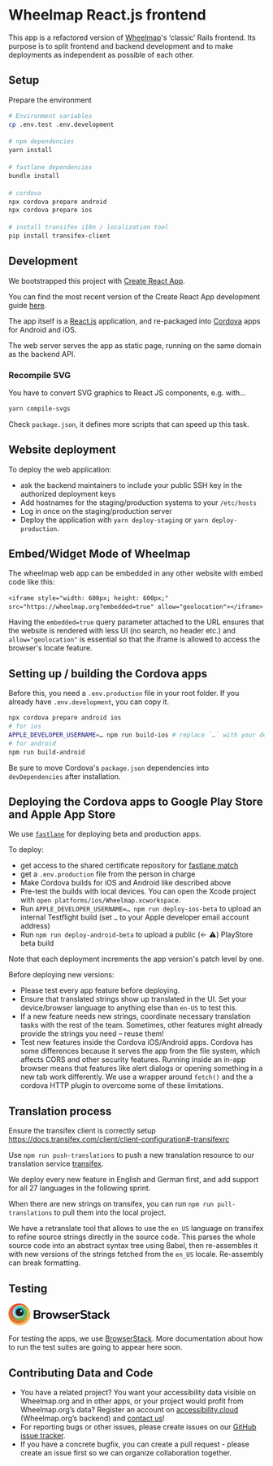 # Wheelmap React.js frontend

This app is a refactored version of [Wheelmap](https://www.wheelmap.org)'s ‘classic’ Rails frontend.
Its purpose is to split frontend and backend development and to make deployments as independent as
possible of each other.

## Setup

Prepare the environment

```bash
# Environment variables
cp .env.test .env.development

# npm dependencies
yarn install

# fastlane dependencies
bundle install

# cordova
npx cordova prepare android
npx cordova prepare ios

# install transifex i18n / localization tool
pip install transifex-client 
```

## Development

We bootstrapped this project with [Create React App](https://github.com/facebookincubator/create-react-app).

You can find the most recent version of the Create React App development guide [here](https://github.com/facebookincubator/create-react-app/blob/master/packages/react-scripts/template/README.md).

The app itself is a [React.js](https://facebook.github.io/react/) application, and re-packaged into
[Cordova](https://cordova.apache.org/docs/en/latest/config_ref/) apps for Android and iOS.

The web server serves the app as static page, running on the same domain as the backend API.

### Recompile SVG

You have to convert SVG graphics to React JS components, e.g. with…

```bash
yarn compile-svgs
```

Check `package.json`, it defines more scripts that can speed up this task.

## Website deployment

To deploy the web application:

- ask the backend maintainers to include your public SSH key in the authorized deployment keys
- Add hostnames for the staging/production systems to your `/etc/hosts`
- Log in once on the staging/production server
- Deploy the application with `yarn deploy-staging` or `yarn deploy-production`.


## Embed/Widget Mode of Wheelmap

The wheelmap web app can be embedded in any other website with embed code like this:

```<iframe style="width: 600px; height: 600px;" src="https://wheelmap.org?embedded=true" allow="geolocation"></iframe>```

Having the `embedded=true` query parameter attached to the URL ensures that the website is rendered with less UI (no search, no header etc.) and `allow="geolocation"` is essential so that the iframe is allowed to access the browser's locate feature.

## Setting up / building the Cordova apps

Before this, you need a `.env.production` file in your root folder. If you already have `.env.development`, you can copy it.

```bash
npx cordova prepare android ios
# for ios
APPLE_DEVELOPER_USERNAME=… npm run build-ios # replace `…` with your developer account email address
# for android
npm run build-android
```

Be sure to move Cordova's `package.json` dependencies into `devDependencies` after installation.

## Deploying the Cordova apps to Google Play Store and Apple App Store

We use [`fastlane`](https://fastlane.tools/) for deploying beta and production apps.

To deploy:

- get access to the shared certificate repository for [fastlane match](https://docs.fastlane.tools/actions/match/)
- get a `.env.production` file from the person in charge
- Make Cordova builds for iOS and Android like described above
- Pre-test the builds with local devices. You can open the Xcode project with `open platforms/ios/Wheelmap.xcworkspace`.
- Run `APPLE_DEVELOPER_USERNAME=… npm run deploy-ios-beta` to upload an internal Testflight build (set `…` to your Apple developer email account address)
- Run `npm run deploy-android-beta` to upload a public (← ⚠️) PlayStore beta build

Note that each deployment increments the app version's patch level by one.

Before deploying new versions:

- Please test every app feature before deploying.
- Ensure that translated strings show up translated in the UI. Set your device/browser language to anything else than `en-US` to test this.
- If a new feature needs new strings, coordinate necessary translation tasks with the rest of the team. Sometimes, other features might already provide the strings you need – reuse them!
- Test new features inside the Cordova iOS/Android apps. Cordova has some differences because it serves the app from the file system, which affects CORS and other security features. Running inside an in-app browser means that features like alert dialogs or opening something in a new tab work differently. We use a wrapper around `fetch()` and the a cordova HTTP plugin to overcome some of these limitations.

## Translation process

Ensure the transifex client is correctly setup https://docs.transifex.com/client/client-configuration#-transifexrc

Use `npm run push-translations` to push a new translation resource to our translation service [transifex](http://transifex.com).

We deploy every new feature in English and German first, and add support for all 27 languages in the following sprint.

When there are new strings on transifex, you can run `npm run pull-translations` to pull them into the local project.

We have a retranslate tool that allows to use the `en_US` language on transifex to refine source strings directly in the source code. This parses the whole source code into an abstract syntax tree using Babel, then re-assembles it with new versions of the strings fetched from the `en_US` locale. Re-assembly can break formatting.

## Testing

<a href="https://browserstack.com"><img src="src/static/images/Browserstack-logo.svg" width="200px"></a>

For testing the apps, we use [BrowserStack](https://browserstack.com). More documentation about how to run the test suites are going to appear here soon.

## Contributing Data and Code

- You have a related project? You want your accessibility data visible on Wheelmap.org and in other apps, or your project would profit from Wheelmap.org’s data? Register an account on [accessibility.cloud](https://www.accessibility.cloud) (Wheelmap.org’s backend) and [contact us](mailto:support@accessibility.cloud)!
- For reporting bugs or other issues, please create issues on our [GitHub issue tracker](https://github.com/sozialhelden/wheelmap-react-frontend/issues).
- If you have a concrete bugfix, you can create a pull request - please create an issue first so we can organize collaboration together.
